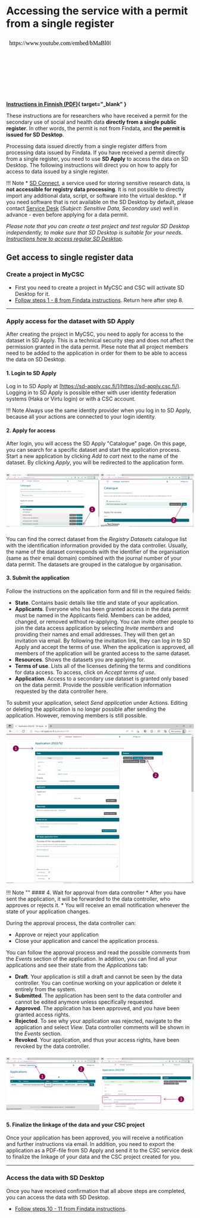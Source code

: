 # Accessing the service with a permit from a single register

<iframe width="280" height="155" srcdoc="https://www.youtube.com/embed/bMaBl0IED74" title="SD Desktop toisiokäyttötarkoitukseen — käsittelyluvan myöntäjänä yksittäinen rekisteri" frameborder="0" allow="accelerometer; autoplay; clipboard-write; encrypted-media; gyroscope; picture-in-picture; web-share" referrerpolicy="strict-origin-when-cross-origin" allowfullscreen></iframe>

**[Instructions in Finnish (PDF)](https://a3s.fi/docs-files/sensitive-data/PDF_instructions/SD_toisiolaki_yksittainenRekisteri.pdf){ target="_blank" }**

These instructions are for researchers who have received a permit for the secondary use of social and health data **directly from a single public register**. In other words, the permit is not from Findata, and **the permit is issued for SD Desktop**.

Processing data issued directly from a single register differs from processing data issued by Findata. If you have received a permit directly from a single register, you need to use **SD Apply** to access the data on SD Desktop. The following instructions will direct you on how to apply for access to data issued by a single register.

!!! Note
    * [SD Connect](sd_connect.md), a service used for storing sensitive research data, is **not accessible for registry data processing**. It is not possible to directly import any additional data, script, or software into the virtual desktop. 
    * If you need software that is not available on the SD Desktop by default, please contact [Service Desk](../../support/contact.md) (*Subject: Sensitive Data, Secondary use*) well in advance - even before applying for a data permit.

*Please note that you can create a test project and test regular SD Desktop independently, to make sure that SD Desktop is suitable for your needs. [Instructions how to access regular SD Desktop](sd-use-case-new-user-project-manager.md).*

## Get access to single register data

### Create a project in MyCSC

* First you need to create a project in MyCSC and CSC will activate SD Desktop for it.
* [Follow steps 1 - 8 from Findata instructions](findata-permit.md#get-access-to-sd-desktop-for-secondary-use). Return here after step 8.
___

### Apply access for the dataset with SD Apply

After creating the project in MyCSC, you need to apply for access to the dataset in SD Apply. This is a technical security step and does not affect the permission granted in the data permit. Plese note that all project members need to be added to the application in order for them to be able to access the data on SD Desktop.

#### 1. Login to SD Apply
Log in to SD Apply at [https://sd-apply.csc.fi/](https://sd-apply.csc.fi/). Logging in to SD Apply is possible either with user identity federation systems (Haka or Virtu login) or with a CSC account.

!!! Note
    Always use the same identity provider when you log in to SD Apply, because all your actions are connected to your login identity.

#### 2. Apply for access
After login, you will access the SD Apply "Catalogue" page. On this page, you can search for a specific dataset and start the application process. Start a new application by clicking *Add to cart* next to the name of the dataset. By clicking *Apply*, you will be redirected to the application form.

[![SD Apply "Catalogue" page](images/apply/apply_catalogue.png)](images/apply/apply_catalogue.png)

You can find the correct dataset from the *Registry Datasets* catalogue list with the identification information provided by the data controller. Usually, the name of the dataset corresponds with the identifier of the organisation (same as their email domain) combined with the journal number of your data permit. The datasets are grouped in the catalogue by organisation.

#### 3. Submit the application
Follow the instructions on the application form and fill in the required fields:

 * **State**. Contains basic details like title and state of your application.
 * **Applicants**. Everyone who has been granted access in the data permit must be named in the Applicants field. Members can be added, changed, or removed without re-applying. You can invite other people to join the data access application by selecting *Invite members* and providing their names and email addresses. They will then get an invitation via email. By following the invitation link, they can log in to SD Apply and accept the terms of use. When the application is approved, all members of the application will be granted access to the same dataset.
 * **Resources**. Shows the datasets you are applying for.
 * **Terms of use**. Lists all of the licenses defining the terms and conditions for data access. To access, click on *Accept terms of use.*
 * **Application**. Access to a secondary use dataset is granted only based on the data permit. Provide the possible verification information requested by the data controller here.

To submit your application, select *Send application* under Actions. Editing or deleting the application is no longer possible after sending the application. However, removing members is still possible.

[![SD Apply application form](images/apply/apply_application.png)](images/apply/apply_application.png)

!!! Note ""
    #### 4. Wait for approval from data controller
    * After you have sent the application, it will be forwarded to the data controller, who approves or rejects it. 
    * You will receive an email notification whenever the state of your application changes.

During the approval process, the data controller can:

* Approve or reject your application
* Close your application and cancel the application process.

You can follow the approval process and read the possible comments from the *Events* section of the application. In addition, you can find all your applications and see their state from the *Applications* tab:

* **Draft**. Your application is still a draft and cannot be seen by the data controller. You can continue working on your application or delete it entirely from the system.
* **Submitted**. The application has been sent to the data controller and cannot be edited anymore unless specifically requested.
* **Approved**. The application has been approved, and you have been granted access rights.
* **Rejected**. To see why your application was rejected, navigate to the application and select *View*. Data controller comments will be shown in the *Events* section.
* **Revoked**. Your application, and thus your access rights, have been revoked by the data controller.


[![SD Apply "Applications" tab](images/apply/apply_state.png)](images/apply/apply_state.png)

#### 5. Finalize the linkage of the data and your CSC project
Once your application has been approved, you will receive a notification and further instructions via email. In addition, you need to export the application as a PDF-file from SD Apply and send it to the CSC service desk to finalize the linkage of your data and the CSC project created for you.
___

### Access the data with SD Desktop
Once you have received confirmation that all above steps are completed, you can access the data with SD Desktop.

* [Follow steps 10 - 11 from Findata instructions](findata-permit.md#10-log-into-sd-desktop).
